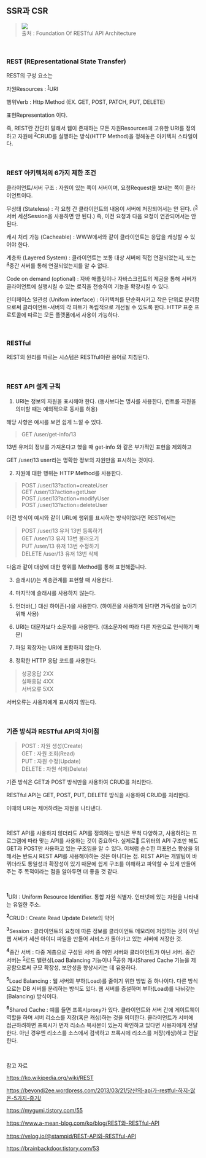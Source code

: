
## SSR과 CSR
<blockquote cite="https://digital-goal.net/foundation-of-restful-api-architecture/">
<p> <img src="https://img1.daumcdn.net/thumb/R1280x0/?scode=mtistory2&fname=https%3A%2F%2Fblog.kakaocdn.net%2Fdn%2FcnaZul%2FbtqGe6MggNK%2FqlmjutLJN4UOJhmmmFUSv1%2Fimg.png"></img>
<br>
출처 : Foundation Of RESTful API Architecture
</p>
</blockquote>
<br>


### REST (REpresentational State Transfer)
REST의 구성 요소는

자원Resources : <sup>[1](#uri)</sup>URI

행위Verb : Http Method (EX. GET, POST, PATCH, PUT, DELETE)

표현Representation 이다.


즉, REST란 간단히 말해서 웹이 존재하는 모든 자원Resources에 고유한 URI를 정의하고 자원에 <sup>[2](#crud)</sup>CRUD를 실행하는 방식(HTTP Method)을 정해놓은 아키텍처 스타일이다.

<br>

### REST 아키텍처의 6가지 제한 조건
클라이언트/서버 구조 : 자원이 있는 쪽이 서버이며, 요청Request을 보내는 쪽이 클라이언트이다.

무상태 (Stateless) : 각 요청 간 클라이언트의 내용이 서버에 저장되어서는 안 된다. (<sup>[3](#session)</sup>서버 세션Session을 사용하면 안 된다.) 즉, 이전 요청과 다음 요청이 연관되어서는 안 된다. 

캐시 처리 가능 (Cacheable) : WWW에서와 같이 클라이언트는 응답을 캐싱할 수 있어야 한다.

계층화 (Layered System) : 클라이언트는 보통 대상 서버에 직접 연결되었는지, 또는 <sup>[4](#midserv)</sup>중간 서버를 통해 연결되었는지를 알 수 없다. 

Code on demand (optional) : 자바 애플릿이나 자바스크립트의 제공을 통해 서버가 클라이언트에 실행시킬 수 있는 로직을 전송하여 기능을 확장시킬 수 있다.

인터페이스 일관성 (Unifom interface) : 아키텍처를 단순화시키고 작은 단위로 분리함으로써 클라이언트-서버의 각 파트가 독립적으로 개선될 수 있도록 한다. HTTP 표준 프로토콜에 따르는 모든 플랫폼에서 사용이 가능하다.

<br>

### RESTful
REST의 원리를 따르는 시스템은 RESTful이란 용어로 지칭된다.

<br>

### REST API 설계 규칙
1. URI는 정보의 자원을 표시해야 한다. (동사보다는 명사를 사용한다, 컨트롤 자원을 의미할 때는 예외적으로 동사를 허용)

해당 사항은 예시를 보면 쉽게 느낄 수 있다.

> GET /user/get-info/13

13번 유저의 정보를 가져온다고 했을 때 get-info 와 같은 부가적인 표현을 제외하고

GET /user/13
user라는 명확한 정보의 자원만을 표시하는 것이다.



2. 자원에 대한 행위는 HTTP Method를 사용한다.

> POST /user/13?action=createUser <br>
GET /user/13?action=getUser <br>
POST /user/13?action=modifyUser <br>
POST /user/13?action=deleteUser 

이전 방식이 예시와 같이 URL에 행위를 표시하는 방식이었다면 REST에서는

> POST /user/13 유저 13번 등록하기 <br>
GET /user/13 유저 13번 불러오기 <br>
PUT /user/13 유저 13번 수정하기 <br>
DELETE /user/13 유저 13번 삭제 

다음과 같이 대상에 대한 행위를 Method를 통해 표현해줍니다.


3. 슬래시(/)는 계층관계를 표현할 때 사용한다.

4. 마지막에 슬래시를 사용하지 않는다.

5. 언더바(_) 대신 하이픈(-)을 사용한다. (하이픈을 사용하게 된다면 가독성을 높이기 위해 사용)

6. URI는 대문자보다 소문자를 사용한다. (대소문자에 따라 다른 자원으로 인식하기 때문)

7. 파일 확장자는 URI에 포함하지 않는다.

8. 정확한 HTTP 응답 코드를 사용한다.

> 성공응답 2XX <br>
실패응답 4XX <br>
서버오류 5XX

서버오류는 사용자에게 표시하지 않는다.

<br>

### 기존 방식과 RESTful API의 차이점
> POST : 자원 생성(Create) <br>
GET : 자원 조회(Read) <br>
PUT : 자원 수정(Update) <br>
DELETE : 자원 삭제(Delete)


기존 방식은 GET과 POST 방식만을 사용하여 CRUD를 처리한다.

RESTful API는 GET, POST, PUT, DELETE 방식을 사용하여 CRUD를 처리한다.

이때의 URI는 제어하려는 자원을 나타낸다.

<br>


REST API를 사용하지 않더라도 API를 정의하는 방식은 무척 다양하고, 사용하려는 프로그램에 따라 맞는 API를 사용하는 것이 중요하다. 실제로 트위터의 API 구조만 해도 GET과 POST만 사용하고 있는 구조임을 알 수 있다. 이처럼 순수한 퍼포먼스 향상을 위해서는 반드시 REST API를 사용해야하는 것은 아니다는 점. REST API는 개발팀이 바뀌더라도 통일성과 확장성이 있기 때문에 쉽게 구조를 이해하고 파악할 수 있게 만들어주는 주 목적이라는 점을 알아두면 더 좋을 것 같다.

<br>

<b id="uri"><sup>1</sup></b>URI : Uniform Resource Identifier. 통합 자원 식별자. 인터넷에 있는 자원을 나타내는 유일한 주소.

<b id="crud"><sup>2</sup></b>CRUD : Create Read Update Delete의 약어

<b id="session"><sup>3</sup></b>Session : 클라이언트의 요청에 따른 정보를 클라이언트 메모리에 저장하는 것이 아닌 웹 서버가 세션 아이디 파일을 만들어 서비스가 돌아가고 있는 서버에 저장한 것.

<b id="midserv"><sup>4</sup></b>중간 서버 : 다중 계층으로 구성된 서버 중 메인 서버와 클라이언트가 아닌 서버. 중간 서버는 <sup>[5](#loadbal)</sup>로드 밸런싱Load Balancing 기능이나 <sup>[6](#shared)</sup>공유 캐시Shared Cache 기능을 제공함으로써 규모 확장성, 보안성을 향상시키는 데 유용하다.

<b id="loadbal"><sup>5</sup></b>Load Balancing : 웹 서버의 부하(Load)를 줄이기 위한 방법 중 하나이다. 다른 방식으로는 DB 서버를 분리하는 방식도 있다. 웹 서버를 증설하며 부하(Load)를 나눠갖는(Balancing) 방식이다.

<b id="shared"><sup>6</sup></b>Shared Cache : 예를 들면 프록시proxy가 있다. 클라이언트와 서버 간에 게이트웨이 역할을 하며 서버 리소스를 저장(혹은 캐싱)하는 것을 의미한다. 클라이언트가 서버에 접근하려하면 프록시가 먼저 리소스 복사본이 있는지 확인하고 있다면 사용자에게 전달한다. 아닌 경우엔 리소스를 소스에서 검색하고 프록시에 리소스를 저장(캐싱)하고 전달한다.

<br>

참고 자료

https://ko.wikipedia.org/wiki/REST

https://beyondj2ee.wordpress.com/2013/03/21/당신의-api가-restful-하지-않은-5가지-증거/

https://mygumi.tistory.com/55

https://www.a-mean-blog.com/ko/blog/REST와-RESTful-API

https://velog.io/@stampid/REST-API와-RESTful-API

https://brainbackdoor.tistory.com/53